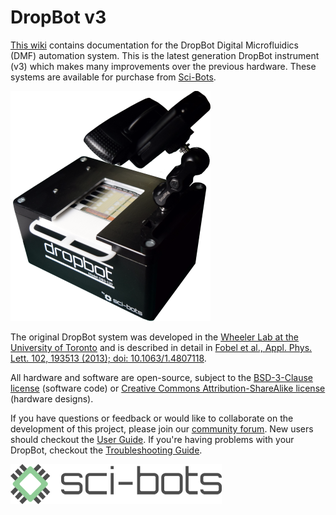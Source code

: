 # DropBot v3

[This wiki](https://github.com/sci-bots/dropbot-v3/wiki/) contains documentation for the DropBot Digital Microfluidics (DMF) automation system. This is the latest generation DropBot instrument (v3) which makes many improvements over the previous hardware. These systems are available for purchase from [Sci-Bots](https://sci-bots.com/dropbot).

[![DropBot v3](png/dropbot-v3.png)](https://sci-bots.com/dropbot)

The original DropBot system was developed in the [Wheeler Lab at the University of Toronto](http://microfluidics.utoronto.ca/dropbot) and is described in detail in [Fobel et al., Appl. Phys. Lett. 102, 193513 (2013); doi: 10.1063/1.4807118](http://dx.doi.org/10.1063/1.4807118).

All hardware and software are open-source, subject to the [BSD-3-Clause license](https://github.com/sci-bots/microdrop/blob/master/LICENSE.md) (software code) or [Creative Commons Attribution-ShareAlike license](http://creativecommons.org/licenses/by-sa/3.0) (hardware designs).

If you have questions or feedback or would like to collaborate on the development of this project, please join our [community forum](https://forum.sci-bots.com). New users should checkout the [User Guide](https://github.com/sci-bots/dropbot-v3/wiki/UserGuide). If you're having problems with your DropBot, checkout the [Troubleshooting Guide](https://github.com/sci-bots/dropbot-v3/wiki/Troubleshooting).

[![Sci-Bots logo](png/sci-bots-logo.png)](https://sci-bots.com/dropbot)

